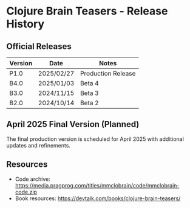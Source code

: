 # Clojure Brain Teasers - Release History

## Official Releases

| Version | Date       | Notes                     |
|---------|------------|---------------------------|
| P1.0    | 2025/02/27 | Production Release        |
| B4.0    | 2025/01/03 | Beta 4                    |
| B3.0    | 2024/11/15 | Beta 3                    |
| B2.0    | 2024/10/14 | Beta 2                    |

## April 2025 Final Version (Planned)

The final production version is scheduled for April 2025 with additional updates and refinements.

## Resources

- Code archive: https://media.pragprog.com/titles/mmclobrain/code/mmclobrain-code.zip
- Book resources: https://devtalk.com/books/clojure-brain-teasers/